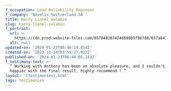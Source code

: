 ```yaml
---
f_occupation: Lead Reliability Engineer
f_company: 'Novelis Switzerland SA '
title: Harry Lionel Salamin
slug: harry-lionel-salamin
f_portrait:
  url: >-
    https://cdn.prod.website-files.com/657840207424d689b5f9b7d8/657a843dbffc0c25326cd18d_harry.avif
  alt: null
updated-on: '2024-01-23T06:46:19.814Z'
created-on: '2023-12-14T03:51:27.022Z'
published-on: '2024-01-23T06:48:05.143Z'
f_testimony-text: >-
  “ Working with Anthony has been an absolute pleasure, and I couldn't be
  happier with the final result, highly recommend ! ”
layout: '[testimonies].html'
tags: testimonies
---
```




